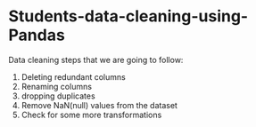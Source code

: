 # Students-data-cleaning-using-Pandas
Data cleaning steps that we are going to follow:
1) Deleting redundant columns
2)  Renaming columns
3) dropping duplicates
4) Remove NaN(null) values from the dataset
5) Check for some more transformations
